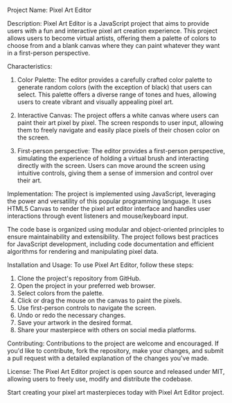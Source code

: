 Project Name: Pixel Art Editor

Description:
Pixel Art Editor is a JavaScript project that aims to provide users with a fun and interactive pixel art creation experience. This project allows users to become virtual artists, offering them a palette of colors to choose from and a blank canvas where they can paint whatever they want in a first-person perspective.

Characteristics:
1. Color Palette: The editor provides a carefully crafted color palette to generate random colors (with the exception of black) that users can select. This palette offers a diverse range of tones and hues, allowing users to create vibrant and visually appealing pixel art.

2. Interactive Canvas: The project offers a white canvas where users can paint their art pixel by pixel. The screen responds to user input, allowing them to freely navigate and easily place pixels of their chosen color on the screen.

3. First-person perspective: The editor provides a first-person perspective, simulating the experience of holding a virtual brush and interacting directly with the screen. Users can move around the screen using intuitive controls, giving them a sense of immersion and control over their art.

Implementation:
The project is implemented using JavaScript, leveraging the power and versatility of this popular programming language. It uses HTML5 Canvas to render the pixel art editor interface and handles user interactions through event listeners and mouse/keyboard input.

The code base is organized using modular and object-oriented principles to ensure maintainability and extensibility. The project follows best practices for JavaScript development, including code documentation and efficient algorithms for rendering and manipulating pixel data.

Installation and Usage:
To use Pixel Art Editor, follow these steps:

1. Clone the project's repository from GitHub.
2. Open the project in your preferred web browser.
3. Select colors from the palette.
4. Click or drag the mouse on the canvas to paint the pixels.
5. Use first-person controls to navigate the screen.
6. Undo or redo the necessary changes.
7. Save your artwork in the desired format.
8. Share your masterpiece with others on social media platforms.

Contributing:
Contributions to the project are welcome and encouraged. If you'd like to contribute, fork the repository, make your changes, and submit a pull request with a detailed explanation of the changes you've made.

License:
The Pixel Art Editor project is open source and released under MIT, allowing users to freely use, modify and distribute the codebase.

Start creating your pixel art masterpieces today with Pixel Art Editor project.
